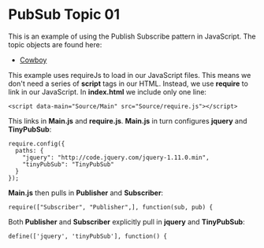 # PubSub Topic 01

This is an example of using the Publish Subscribe 
pattern in JavaScript. The topic objects are found
here:

- [Cowboy](https://github.com/cowboy/jquery-tiny-pubsub)

This example uses requireJs to load in our JavaScript
files. This means we don't need a series of **script**
tags in our HTML. Instead, we use **require** to link
in our JavaScript. In **index.html** we include only one line:

	<script data-main="Source/Main" src="Source/require.js"></script>
	
This links in **Main.js** and **require.js**. **Main.js** in turn 
configures **jquery** and **TinyPubSub**:

	require.config({
	  paths: {
	    "jquery": "http://code.jquery.com/jquery-1.11.0.min",
	    "tinyPubSub": "TinyPubSub"    
	  }
	});

**Main.js** then pulls in **Publisher** and **Subscriber**:

	require(["Subscriber", "Publisher",], function(sub, pub) {

Both **Publisher** and **Subscriber** explicitly pull in **jquery** 
and **TinyPubSub**:

	define(['jquery', 'tinyPubSub'], function() {